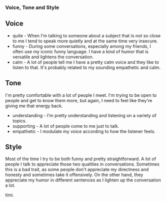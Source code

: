 ### Voice, Tone and Style

## Voice

* quite - When I'm talking to someone about a subject that is not so close to me I tend to speak more quietly and at the same time very insecure.
* funny - During some conversations, especially among my friends, I often use my iconic funny language. I have a kind of humor that is versatile and lightens the conversation.
* calm - A lot of people tell me I have a pretty calm voice and they like to listen to that. It's probably related to my sounding empathetic and calm.

## Tone
I'm pretty comfortable with a lot of people I meet. I'm trying to be open to people and get to know them more, but again, I need to feel like they're giving me that energy back. 

* understanding - I'm pretty understanding and listening on a variety of topics.
* supporting - A lot of people come to me just to talk.
* empathetic - I modulate my voice according to how the listener feels.

## Style

Most of the time I try to be both funny and pretty straightforward. A lot of people I talk to appreciate those two qualities in conversations. Sometimes this is a bad trait, as some people don't appreciate my directness and honesty and sometimes take it offensively. On the other hand, they appreciate my humor in different sentences as I lighten up the conversation a lot.

timi.
